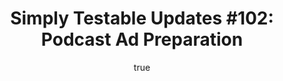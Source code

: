 ---
layout: default
title: "Simply Testable Updates #102: Podcast Ad Preparation"
author:
    name: Jon Cram
    url: https://github.com/webignition
continue_reading: false
newsletter:
    issue_number: 102nd
    url: https://us5.campaign-archive1.com/?u=ac75e33d993d2b502e333ddd0&amp;id=28254f3ae6
    highlights:
      - TMS Podcast Ad Preparation
      - TMS Ad Landing Page
      - Accepting Coupons/Discount Codes
    closing_sentence: Expect the next newsletter in a week from now on 20 August 2014
---